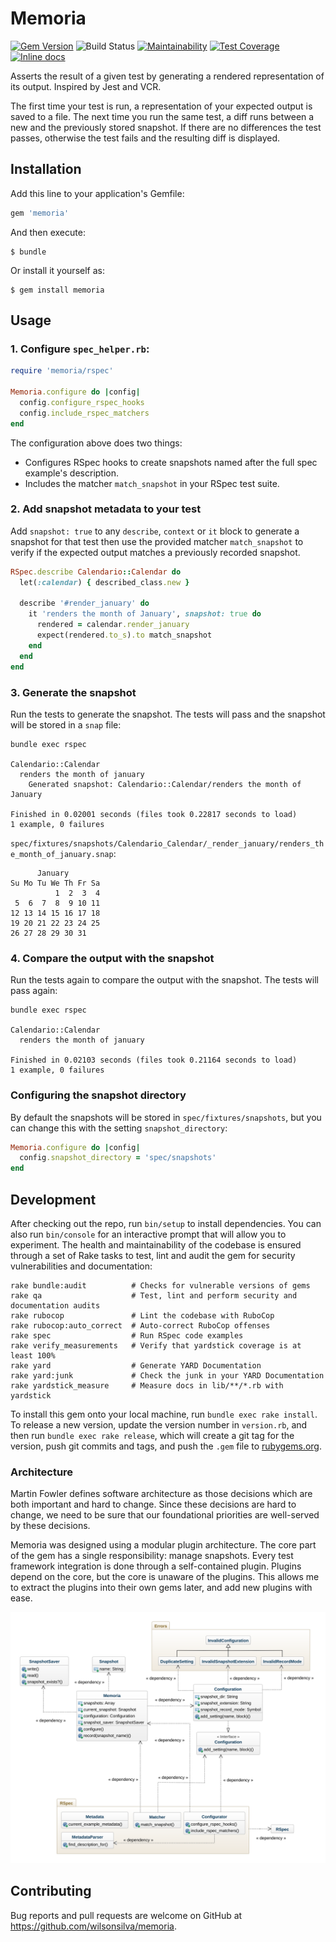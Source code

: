 # Memoria

[![Gem Version](https://badge.fury.io/rb/memoria.svg)](https://badge.fury.io/rb/memoria)
![Build Status](https://github.com/wilsonsilva/memoria/actions/workflows/main.yml/badge.svg)
[![Maintainability](https://api.codeclimate.com/v1/badges/ffa08ae5daf70c87c68f/maintainability)](https://codeclimate.com/github/wilsonsilva/memoria/maintainability)
[![Test Coverage](https://api.codeclimate.com/v1/badges/ffa08ae5daf70c87c68f/test_coverage)](https://codeclimate.com/github/wilsonsilva/memoria/test_coverage)
[![Inline docs](http://inch-ci.org/github/wilsonsilva/memoria.svg?branch=master)](http://inch-ci.org/github/wilsonsilva/memoria)

Asserts the result of a given test by generating a rendered representation of its output. Inspired by Jest and VCR.

The first time your test is run, a representation of your expected output is saved to a file. The next time you
run the same test, a diff runs between a new and the previously stored snapshot. If there are no differences the test
passes, otherwise the test fails and the resulting diff is displayed.

## Installation

Add this line to your application's Gemfile:

```ruby
gem 'memoria'
```

And then execute:

    $ bundle

Or install it yourself as:

    $ gem install memoria

## Usage

### 1. Configure `spec_helper.rb`:

```ruby
require 'memoria/rspec'

Memoria.configure do |config|
  config.configure_rspec_hooks
  config.include_rspec_matchers
end
```

The configuration above does two things:
- Configures RSpec hooks to create snapshots named after the full spec example's description.
- Includes the matcher `match_snapshot` in your RSpec test suite.

### 2. Add snapshot metadata to your test

Add `snapshot: true` to any `describe`, `context` or `it` block to generate a snapshot for that test then use the
provided matcher `match_snapshot` to verify if the expected output matches a previously recorded snapshot.

```ruby
RSpec.describe Calendario::Calendar do
  let(:calendar) { described_class.new }

  describe '#render_january' do
    it 'renders the month of January', snapshot: true do
      rendered = calendar.render_january
      expect(rendered.to_s).to match_snapshot
    end
  end
end
```

### 3. Generate the snapshot

Run the tests to generate the snapshot. The tests will pass and the snapshot will be stored in a `snap` file:

```
bundle exec rspec

Calendario::Calendar
  renders the month of january
    Generated snapshot: Calendario::Calendar/renders the month of January

Finished in 0.02001 seconds (files took 0.22817 seconds to load)
1 example, 0 failures
```

`spec/fixtures/snapshots/Calendario_Calendar/_render_january/renders_the_month_of_january.snap`:

```
      January
Su Mo Tu We Th Fr Sa
          1  2  3  4
 5  6  7  8  9 10 11
12 13 14 15 16 17 18
19 20 21 22 23 24 25
26 27 28 29 30 31
```

### 4. Compare the output with the snapshot

Run the tests again to compare the output with the snapshot. The tests will pass again:

```
bundle exec rspec

Calendario::Calendar
  renders the month of january

Finished in 0.02103 seconds (files took 0.21164 seconds to load)
1 example, 0 failures
```

### Configuring the snapshot directory

By default the snapshots will be stored in `spec/fixtures/snapshots`, but you can change this with the setting
`snapshot_directory`:

```ruby
Memoria.configure do |config|
  config.snapshot_directory = 'spec/snapshots'
end
```

## Development

After checking out the repo, run `bin/setup` to install dependencies. You can also run `bin/console` for an interactive
prompt that will allow you to experiment. The health and maintainability of the codebase is ensured through a set of
Rake tasks to test, lint and audit the gem for security vulnerabilities and documentation:

```
rake bundle:audit          # Checks for vulnerable versions of gems
rake qa                    # Test, lint and perform security and documentation audits
rake rubocop               # Lint the codebase with RuboCop
rake rubocop:auto_correct  # Auto-correct RuboCop offenses
rake spec                  # Run RSpec code examples
rake verify_measurements   # Verify that yardstick coverage is at least 100%
rake yard                  # Generate YARD Documentation
rake yard:junk             # Check the junk in your YARD Documentation
rake yardstick_measure     # Measure docs in lib/**/*.rb with yardstick
```

To install this gem onto your local machine, run `bundle exec rake install`. To release a new version, update the
version number in `version.rb`, and then run `bundle exec rake release`, which will create a git tag for the version,
push git commits and tags, and push the `.gem` file to [rubygems.org](https://rubygems.org).

### Architecture

Martin Fowler defines software architecture as those decisions which are both important and hard to change. Since these
decisions are hard to change, we need to be sure that our foundational priorities are well-served by these decisions.

Memoria was designed using a modular plugin architecture. The core part of the gem has a single responsibility:
manage snapshots. Every test framework integration is done through a self-contained plugin. Plugins depend on the core,
but the core is unaware of the plugins. This allows me to extract the plugins into their own gems later, and
add new plugins with ease.

![Class Diagram](https://github.com/wilsonsilva/memoria/blob/main/documentation/class-diagram.svg)

## Contributing

Bug reports and pull requests are welcome on GitHub at https://github.com/wilsonsilva/memoria.
